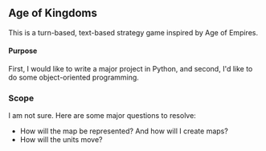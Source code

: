 ## Age of Kingdoms
This is a turn-based, text-based strategy game inspired by Age of Empires.

#### Purpose
First, I would like to write a major project in Python, and second, I'd like to
do some object-oriented programming.

### Scope
I am not sure. Here are some major questions to resolve:
 - How will the map be represented? And how will I create maps?
 - How will the units move?
